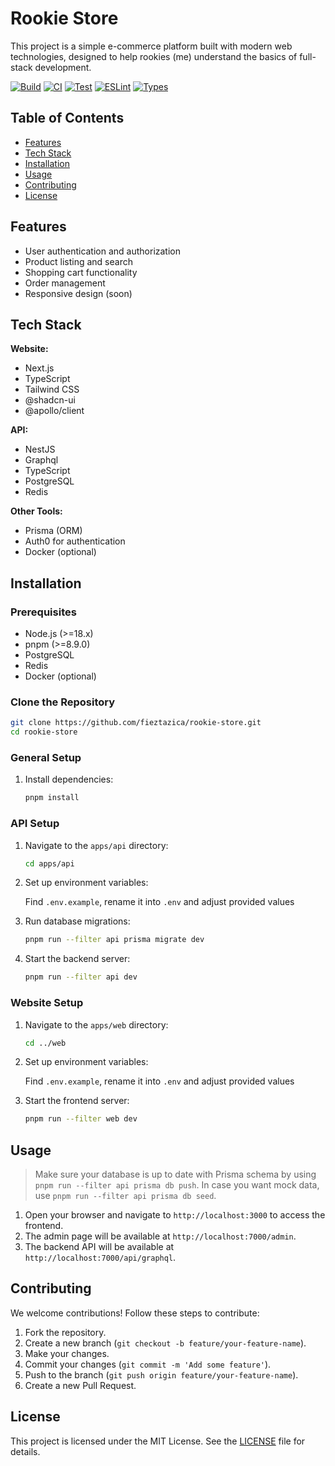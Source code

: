 #  Rookie Store

This project is a simple e-commerce platform built with modern web technologies, designed to help rookies (me) understand the basics of full-stack development.

[![Build](https://github.com/fieztazica/rookie-store/actions/workflows/build.yml/badge.svg)](https://github.com/fieztazica/rookie-store/actions/workflows/build.yml)
[![CI](https://github.com/fieztazica/rookie-store/actions/workflows/ci.yml/badge.svg)](https://github.com/fieztazica/rookie-store/actions/workflows/ci.yml)
[![Test](https://github.com/fieztazica/rookie-store/actions/workflows/test.yml/badge.svg)](https://github.com/fieztazica/rookie-store/actions/workflows/test.yml)
[![ESLint](https://github.com/fieztazica/rookie-store/actions/workflows/lint.yml/badge.svg)](https://github.com/fieztazica/rookie-store/actions/workflows/lint.yml)
[![Types](https://github.com/fieztazica/rookie-store/actions/workflows/type-check.yml/badge.svg)](https://github.com/fieztazica/rookie-store/actions/workflows/type-check.yml)

## Table of Contents

- [Features](#features)
- [Tech Stack](#tech-stack)
- [Installation](#installation)
- [Usage](#usage)
- [Contributing](#contributing)
- [License](#license)

## Features

- User authentication and authorization
- Product listing and search
- Shopping cart functionality
- Order management
- Responsive design (soon)

## Tech Stack

**Website:**

- Next.js
- TypeScript
- Tailwind CSS
- @shadcn-ui
- @apollo/client

**API:**

- NestJS
- Graphql
- TypeScript
- PostgreSQL
- Redis

**Other Tools:**

- Prisma (ORM)
- Auth0 for authentication
- Docker (optional)

## Installation

### Prerequisites

- Node.js (>=18.x)
- pnpm (>=8.9.0)
- PostgreSQL
- Redis
- Docker (optional)

### Clone the Repository

```bash
git clone https://github.com/fieztazica/rookie-store.git
cd rookie-store
```

### General Setup

1. Install dependencies:

    ```bash
    pnpm install
    ```

### API Setup

1. Navigate to the `apps/api` directory:

    ```bash
    cd apps/api
    ```

2. Set up environment variables:

    Find `.env.example`, rename it into `.env` and adjust provided values

3. Run database migrations:

    ```bash
    pnpm run --filter api prisma migrate dev
    ```

4. Start the backend server:

    ```bash
    pnpm run --filter api dev
    ```

### Website Setup

1. Navigate to the `apps/web` directory:

    ```bash
    cd ../web
    ```

2. Set up environment variables:

    Find `.env.example`, rename it into `.env` and adjust provided values

3. Start the frontend server:

    ```bash
    pnpm run --filter web dev
    ```

## Usage

> Make sure your database is up to date with Prisma schema by using `pnpm run --filter api prisma db push`. In case you want mock data, use `pnpm run --filter api prisma db seed`.


1. Open your browser and navigate to `http://localhost:3000` to access the frontend.
2. The admin page will be available at `http://localhost:7000/admin`.
3. The backend API will be available at `http://localhost:7000/api/graphql`.

## Contributing

We welcome contributions! Follow these steps to contribute:

1. Fork the repository.
2. Create a new branch (`git checkout -b feature/your-feature-name`).
3. Make your changes.
4. Commit your changes (`git commit -m 'Add some feature'`).
5. Push to the branch (`git push origin feature/your-feature-name`).
6. Create a new Pull Request.

## License

This project is licensed under the MIT License. See the [LICENSE](LICENSE) file for details.
